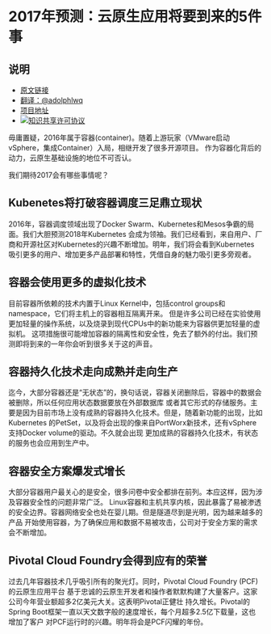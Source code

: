 # 2017年预测：云原生应用将要到来的5件事

## 说明
- [原文链接](http://www.pcquest.com/2017-predictions-five-things-to-come-for-cloud-native-applications/)
- [翻译：@adolphlwq](https://github.com/adolphlwq)
- [项目地址](https://github.com/adolphlwq/translate)
- <a rel="license" href="http://creativecommons.org/licenses/by-nc/4.0/"><img alt="知识共享许可协议" style="border-width:0" src="https://i.creativecommons.org/l/by-nc/4.0/80x15.png" /></a>

毋庸置疑，2016年属于容器(container)。随着上游玩家（VMware启动vSphere，集成Container）入局，相继开发了很多开源项目。
作为容器化背后的动力，云原生基础设施的地位不可否认。

我们期待2017会有哪些事情呢？

## Kubenetes将打破容器调度三足鼎立现状
2016年，容器调度领域出现了Docker Swarm、Kubernetes和Mesos争霸的局面。我们大胆预测2018年Kubernetes
会成为领袖。我们已经看到，来自用户、厂商和开源社区对Kubernetes的兴趣不断增加。明年，我们将会看到Kubernetes
吸引更多的用户、增加更多产品部署和特性，凭借自身的魅力吸引更多旁观者。

## 容器会使用更多的虚拟化技术
目前容器所依赖的技术内置于Linux Kernel中，包括control groups和namespace，它们将主机上的容器相互隔离开来。
但是许多公司已经在实验使用更加轻量的操作系统，以及烧录到现代CPUs中的新功能来为容器供更加轻量的虚拟机。
这项措施很可能增加容器的隔离性和安全性，免去了额外的付出。我们预测即将到来的一年你会听到很多关于这的声音。

## 容器持久化技术走向成熟并走向生产
迄今，大部分容器还是“无状态”的，换句话说，容器关闭删除后，容器中的数据会被删除，所以任何应用状态数据要放在外部数据库
或者其它形式的存储服务。主要是因为目前市场上没有成熟的容器持久化技术。但是，随着新功能的出现，比如Kubernetes
的PetSet，以及将会出现的像来自PortWorx新技术，还有vSphere支持Docker volume的驱动。不久就会出现
更加成熟的容器持久化技术，有状态的服务也会应用到生产中。

## 容器安全方案爆发式增长
大部分容器用户最关心的是安全，很多问卷中安全都排在前列。本应这样，因为涉及容器安全性的问题非常广泛。
Linux容器和主机共享内核，因此暴露了易被渗透的安全边界。容器网络安全也处在婴儿期。但是隧道尽到是光明，因为越来越多的产品
开始使用容器，为了确保应用和数据不易被攻击，公司对于安全方案的需求会不断增加。

## Pivotal Cloud Foundry会得到应有的荣誉
过去几年容器技术几乎吸引所有的聚光灯。同时，Pivotal Cloud Foundry (PCF)的云原生应用平台
基于忠诚的云原生开发者和操作者默默构建了大量客户。这家公司今年营业额超多2亿美元大关。这表明Pivotal正健壮
持久增长。Pivotal的Spring Boot框架一直以天文数字般的速度增长，每个月超多2.5亿下载量，这也增加了客户
对PCF运行时的兴趣。明年将会是PCF闪耀的年份。

